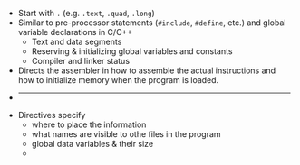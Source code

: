 - Start with `.` (e.g. `.text`, `.quad`, `.long`)
- Similar to pre-processor statements (`#include`, `#define`, etc.) and global variable declarations in C/C++
	- Text and data segments
	- Reserving & initializing global variables and constants
	- Compiler and linker status
- Directs the assembler in how to assemble the actual instructions and how to initialize memory when the program is loaded.
-
  ---
- Directives specify
	- where to place the information
	- what names are visible to othe files in the program
	- global data variables & their size
	-